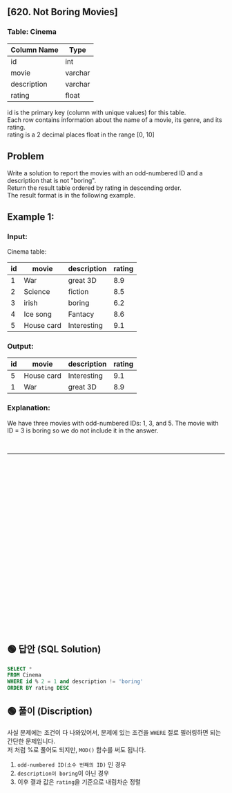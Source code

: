 ## [620. Not Boring Movies]

### Table: Cinema

| Column Name    | Type     |
|----------------|----------|
| id             | int      |
| movie          | varchar  |
| description    | varchar  |
| rating         | float    |

id is the primary key (column with unique values) for this table.   
Each row contains information about the name of a movie, its genre, and its rating.   
rating is a 2 decimal places float in the range [0, 10] 
 
## Problem

Write a solution to report the movies with an odd-numbered ID and a description that is not "boring".   
Return the result table ordered by rating in descending order.  
The result format is in the following example.

 

## Example 1:

### Input: 
Cinema table:

| id | movie      | description | rating |
|----|------------|-------------|--------|
| 1  | War        | great 3D    | 8.9    |
| 2  | Science    | fiction     | 8.5    |
| 3  | irish      | boring      | 6.2    |
| 4  | Ice song   | Fantacy     | 8.6    |
| 5  | House card | Interesting | 9.1    |

### Output: 

| id | movie      | description | rating |
|----|------------|-------------|--------|
| 5  | House card | Interesting | 9.1    |
| 1  | War        | great 3D    | 8.9    |

### Explanation: 
We have three movies with odd-numbered IDs: 1, 3, and 5. The movie with ID = 3 is boring so we do not include it in the answer.



<br/>

---

<br/>
<br/>
<br/>
<br/>
<br/>
<br/>
<br/>
<br/>
<br/>
<br/>
<br/>
<br/>
<br/>
<br/>
<br/>
<br/>
<br/>
<br/>
<br/>
<br/>
<br/>
<br/>
<br/>


## 🟢 답안 (SQL Solution)

```sql
SELECT *
FROM Cinema
WHERE id % 2 = 1 and description != 'boring'
ORDER BY rating DESC
```

## 🟢 풀이 (Discription)
사실 문제에는 조건이 다 나와있어서, 문제에 있는 조건을 `WHERE` 절로 필러링하면 되는 간단한 문제입니다.  
저 처럼 %로 풀어도 되지만, `MOD()` 함수를 써도 됩니다.  

1. `odd-numbered ID(소수 번째의 ID)` 인 경우
2. `description이 boring`이 아닌 경우
3. 이후 결과 값은 `rating`을 기준으로 내림차순 정렬